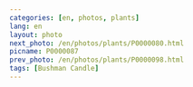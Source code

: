 ```yaml
---
categories: [en, photos, plants]
lang: en
layout: photo
next_photo: /en/photos/plants/P0000080.html
picname: P0000087
prev_photo: /en/photos/plants/P0000098.html
tags: [Bushman Candle]
---
```

